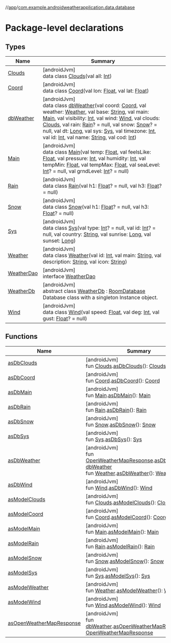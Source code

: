 //[app](../../index.md)/[com.example.androidweatherapplication.data.database](index.md)

# Package-level declarations

## Types

| Name | Summary |
|---|---|
| [Clouds](-clouds/index.md) | [androidJvm]<br>data class [Clouds](-clouds/index.md)(val all: [Int](https://kotlinlang.org/api/latest/jvm/stdlib/kotlin/-int/index.html)) |
| [Coord](-coord/index.md) | [androidJvm]<br>data class [Coord](-coord/index.md)(val lon: [Float](https://kotlinlang.org/api/latest/jvm/stdlib/kotlin/-float/index.html), val lat: [Float](https://kotlinlang.org/api/latest/jvm/stdlib/kotlin/-float/index.html)) |
| [dbWeather](db-weather/index.md) | [androidJvm]<br>data class [dbWeather](db-weather/index.md)(val coord: [Coord](-coord/index.md), val weather: [Weather](-weather/index.md), val base: [String](https://kotlinlang.org/api/latest/jvm/stdlib/kotlin/-string/index.html), val main: [Main](-main/index.md), val visibility: [Int](https://kotlinlang.org/api/latest/jvm/stdlib/kotlin/-int/index.html), val wind: [Wind](-wind/index.md), val clouds: [Clouds](-clouds/index.md), val rain: [Rain](-rain/index.md)? = null, val snow: [Snow](-snow/index.md)? = null, val dt: [Long](https://kotlinlang.org/api/latest/jvm/stdlib/kotlin/-long/index.html), val sys: [Sys](-sys/index.md), val timezone: [Int](https://kotlinlang.org/api/latest/jvm/stdlib/kotlin/-int/index.html), val id: [Int](https://kotlinlang.org/api/latest/jvm/stdlib/kotlin/-int/index.html), val name: [String](https://kotlinlang.org/api/latest/jvm/stdlib/kotlin/-string/index.html), val cod: [Int](https://kotlinlang.org/api/latest/jvm/stdlib/kotlin/-int/index.html)) |
| [Main](-main/index.md) | [androidJvm]<br>data class [Main](-main/index.md)(val temp: [Float](https://kotlinlang.org/api/latest/jvm/stdlib/kotlin/-float/index.html), val feelsLike: [Float](https://kotlinlang.org/api/latest/jvm/stdlib/kotlin/-float/index.html), val pressure: [Int](https://kotlinlang.org/api/latest/jvm/stdlib/kotlin/-int/index.html), val humidity: [Int](https://kotlinlang.org/api/latest/jvm/stdlib/kotlin/-int/index.html), val tempMin: [Float](https://kotlinlang.org/api/latest/jvm/stdlib/kotlin/-float/index.html), val tempMax: [Float](https://kotlinlang.org/api/latest/jvm/stdlib/kotlin/-float/index.html), val seaLevel: [Int](https://kotlinlang.org/api/latest/jvm/stdlib/kotlin/-int/index.html)? = null, val grndLevel: [Int](https://kotlinlang.org/api/latest/jvm/stdlib/kotlin/-int/index.html)? = null) |
| [Rain](-rain/index.md) | [androidJvm]<br>data class [Rain](-rain/index.md)(val h1: [Float](https://kotlinlang.org/api/latest/jvm/stdlib/kotlin/-float/index.html)? = null, val h3: [Float](https://kotlinlang.org/api/latest/jvm/stdlib/kotlin/-float/index.html)? = null) |
| [Snow](-snow/index.md) | [androidJvm]<br>data class [Snow](-snow/index.md)(val h1: [Float](https://kotlinlang.org/api/latest/jvm/stdlib/kotlin/-float/index.html)? = null, val h3: [Float](https://kotlinlang.org/api/latest/jvm/stdlib/kotlin/-float/index.html)? = null) |
| [Sys](-sys/index.md) | [androidJvm]<br>data class [Sys](-sys/index.md)(val type: [Int](https://kotlinlang.org/api/latest/jvm/stdlib/kotlin/-int/index.html)? = null, val id: [Int](https://kotlinlang.org/api/latest/jvm/stdlib/kotlin/-int/index.html)? = null, val country: [String](https://kotlinlang.org/api/latest/jvm/stdlib/kotlin/-string/index.html), val sunrise: [Long](https://kotlinlang.org/api/latest/jvm/stdlib/kotlin/-long/index.html), val sunset: [Long](https://kotlinlang.org/api/latest/jvm/stdlib/kotlin/-long/index.html)) |
| [Weather](-weather/index.md) | [androidJvm]<br>data class [Weather](-weather/index.md)(val id: [Int](https://kotlinlang.org/api/latest/jvm/stdlib/kotlin/-int/index.html), val main: [String](https://kotlinlang.org/api/latest/jvm/stdlib/kotlin/-string/index.html), val description: [String](https://kotlinlang.org/api/latest/jvm/stdlib/kotlin/-string/index.html), val icon: [String](https://kotlinlang.org/api/latest/jvm/stdlib/kotlin/-string/index.html)) |
| [WeatherDao](-weather-dao/index.md) | [androidJvm]<br>interface [WeatherDao](-weather-dao/index.md) |
| [WeatherDb](-weather-db/index.md) | [androidJvm]<br>abstract class [WeatherDb](-weather-db/index.md) : [RoomDatabase](https://developer.android.com/reference/kotlin/androidx/room/RoomDatabase.html)<br>Database class with a singleton Instance object. |
| [Wind](-wind/index.md) | [androidJvm]<br>data class [Wind](-wind/index.md)(val speed: [Float](https://kotlinlang.org/api/latest/jvm/stdlib/kotlin/-float/index.html), val deg: [Int](https://kotlinlang.org/api/latest/jvm/stdlib/kotlin/-int/index.html), val gust: [Float](https://kotlinlang.org/api/latest/jvm/stdlib/kotlin/-float/index.html)? = null) |

## Functions

| Name | Summary |
|---|---|
| [asDbClouds](as-db-clouds.md) | [androidJvm]<br>fun [Clouds](../com.example.androidweatherapplication.model/-clouds/index.md).[asDbClouds](as-db-clouds.md)(): [Clouds](-clouds/index.md) |
| [asDbCoord](as-db-coord.md) | [androidJvm]<br>fun [Coord](../com.example.androidweatherapplication.model/-coord/index.md).[asDbCoord](as-db-coord.md)(): [Coord](-coord/index.md) |
| [asDbMain](as-db-main.md) | [androidJvm]<br>fun [Main](../com.example.androidweatherapplication.model/-main/index.md).[asDbMain](as-db-main.md)(): [Main](-main/index.md) |
| [asDbRain](as-db-rain.md) | [androidJvm]<br>fun [Rain](../com.example.androidweatherapplication.model/-rain/index.md).[asDbRain](as-db-rain.md)(): [Rain](-rain/index.md) |
| [asDbSnow](as-db-snow.md) | [androidJvm]<br>fun [Snow](../com.example.androidweatherapplication.model/-snow/index.md).[asDbSnow](as-db-snow.md)(): [Snow](-snow/index.md) |
| [asDbSys](as-db-sys.md) | [androidJvm]<br>fun [Sys](../com.example.androidweatherapplication.model/-sys/index.md).[asDbSys](as-db-sys.md)(): [Sys](-sys/index.md) |
| [asDbWeather](as-db-weather.md) | [androidJvm]<br>fun [OpenWeatherMapResponse](../com.example.androidweatherapplication.model/-open-weather-map-response/index.md).[asDbWeather](as-db-weather.md)(): [dbWeather](db-weather/index.md)<br>fun [Weather](../com.example.androidweatherapplication.model/-weather/index.md).[asDbWeather](as-db-weather.md)(): [Weather](-weather/index.md) |
| [asDbWind](as-db-wind.md) | [androidJvm]<br>fun [Wind](../com.example.androidweatherapplication.model/-wind/index.md).[asDbWind](as-db-wind.md)(): [Wind](-wind/index.md) |
| [asModelClouds](as-model-clouds.md) | [androidJvm]<br>fun [Clouds](-clouds/index.md).[asModelClouds](as-model-clouds.md)(): [Clouds](../com.example.androidweatherapplication.model/-clouds/index.md) |
| [asModelCoord](as-model-coord.md) | [androidJvm]<br>fun [Coord](-coord/index.md).[asModelCoord](as-model-coord.md)(): [Coord](../com.example.androidweatherapplication.model/-coord/index.md) |
| [asModelMain](as-model-main.md) | [androidJvm]<br>fun [Main](-main/index.md).[asModelMain](as-model-main.md)(): [Main](../com.example.androidweatherapplication.model/-main/index.md) |
| [asModelRain](as-model-rain.md) | [androidJvm]<br>fun [Rain](-rain/index.md).[asModelRain](as-model-rain.md)(): [Rain](../com.example.androidweatherapplication.model/-rain/index.md) |
| [asModelSnow](as-model-snow.md) | [androidJvm]<br>fun [Snow](-snow/index.md).[asModelSnow](as-model-snow.md)(): [Snow](../com.example.androidweatherapplication.model/-snow/index.md) |
| [asModelSys](as-model-sys.md) | [androidJvm]<br>fun [Sys](-sys/index.md).[asModelSys](as-model-sys.md)(): [Sys](../com.example.androidweatherapplication.model/-sys/index.md) |
| [asModelWeather](as-model-weather.md) | [androidJvm]<br>fun [Weather](-weather/index.md).[asModelWeather](as-model-weather.md)(): [Weather](../com.example.androidweatherapplication.model/-weather/index.md) |
| [asModelWind](as-model-wind.md) | [androidJvm]<br>fun [Wind](-wind/index.md).[asModelWind](as-model-wind.md)(): [Wind](../com.example.androidweatherapplication.model/-wind/index.md) |
| [asOpenWeatherMapResponse](as-open-weather-map-response.md) | [androidJvm]<br>fun [dbWeather](db-weather/index.md).[asOpenWeatherMapResponse](as-open-weather-map-response.md)(): [OpenWeatherMapResponse](../com.example.androidweatherapplication.model/-open-weather-map-response/index.md) |
